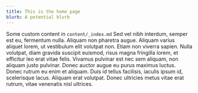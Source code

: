 ```yaml
---
title: This is the home page
blurb: A potential blurb
---
```



Some custom content in `content/_index.md` Sed vel nibh interdum, semper est eu, fermentum nulla. Aliquam non pharetra augue. Aliquam varius aliquet lorem, ut vestibulum elit volutpat non. Etiam non viverra sapien. Nulla volutpat, diam gravida suscipit euismod, risus magna fringilla lorem, et efficitur leo erat vitae felis. Vivamus pulvinar est nec sem aliquam, non aliquam justo pulvinar. Donec auctor augue eu purus maximus luctus. Donec rutrum eu enim et aliquam. Duis id tellus facilisis, iaculis ipsum id, scelerisque lacus. Aliquam erat volutpat. Donec ultricies metus vitae erat rutrum, vitae venenatis nisl ultrices.
